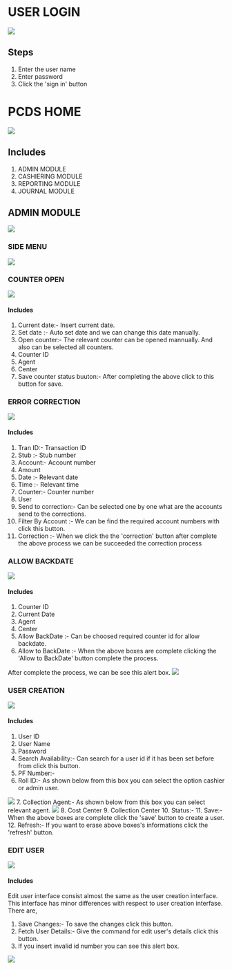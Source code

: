 # USER LOGIN
<img src="./img/p 17.PNG"/>

## Steps
01. Enter the user name
02. Enter password
03. Click the 'sign in' button

# PCDS HOME
<img src="./img/p 7.PNG"/>

## Includes
01. ADMIN MODULE
02. CASHIERING MODULE
03. REPORTING MODULE
04. JOURNAL MODULE

## ADMIN MODULE
<img src="./img/p 8.PNG"/>

### SIDE MENU
<img src="./img/p 8 new.PNG"/>

### COUNTER OPEN
<img src="./img/p 8 new 1.PNG"/>

#### Includes
01. Current date:- Insert current date.
02. Set date    :- Auto set date and we can change this date manually.
03. Open counter:- The relevant counter can be opened mannually. And also can be selected all counters.
04. Counter ID
04. Agent
05. Center
06. Save counter status buuton:- After completing the above click to this button for save.

### ERROR CORRECTION
<img src="./img/p 10.PNG"/>

#### Includes
01. Tran ID:- Transaction ID
02. Stub   :- Stub number
03. Account:- Account number
04. Amount
05. Date   :- Relevant date
06. Time   :- Relevant time
07. Counter:- Counter number
08. User
09. Send to correction:- Can be selected one by one what are the accounts send to the corrections.
10. Filter By Account :- We can be find the required account numbers with click this button.
11. Correction        :- When we click the the 'correction' button after complete the above process we can be succeeded the correction process

### ALLOW BACKDATE
<img src="./img/p 13.PNG"/>

#### Includes
1. Counter ID
2. Current Date
3. Agent 
4. Center
5. Allow BackDate    :- Can be choosed required counter id for allow backdate.
6. Allow to BackDate :- When the above boxes are complete clicking the 'Allow to BackDate' button complete the process.

After complete the process, we can be see this alert box.
<img src="./img/p 14.PNG"/>

### USER CREATION
<img src="./img/p 18.PNG"/>

#### Includes
1. User ID
2. User Name
3. Password
4. Search Availability:- Can search for a user id if it has been set before from click this button.
5. PF Number:-
6. Roll ID:- As shown below from this box you can select the option cashier or admin user.
<img src="./img/p 15 new 1.PNG"/>
7. Collection Agent:- As shown below from this box you can select relevant agent.
<img src="./img/p 15 new 2.PNG"/>
8. Cost Center
9. Collection Center
10. Status:-
11. Save:- When the above boxes are complete click the 'save' button to create a user.
12. Refresh:- If you want to erase above boxes's informations click the 'refresh' button.

### EDIT USER
<img src="./img/p 12.PNG"/>

#### Includes
Edit user interface consist almost the same as the user creation interface. This interface has minor differences with respect to user creation interfase. There are,
1. Save Changes:- To save the changes click this button.
2. Fetch User Details:- Give the command for edit user's details click this button.
3. If you insert invalid id number you can see this alert box.

<img src="./img/p 20.PNG"/>


